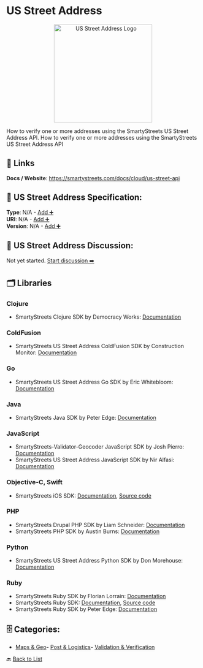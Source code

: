 # US Street Address
<p align="center">
    <img width="256" src="https://raw.githubusercontent.com/apis-list/apis-list/main/apis/us-street-address/logo_256x256.png" alt="US Street Address Logo"/>
</p>
How to verify one or more addresses using the SmartyStreets US Street Address API. How to verify one or more addresses using the SmartyStreets US Street Address API

##  🔗 Links
**Docs / Website**: https://smartystreets.com/docs/cloud/us-street-api

## 🧬 US Street Address Specification:
**Type**: N/A - [Add ➕](https://github.com/apis-list/apis-list/edit/main/apis.yaml#L20811)  
**URI**: N/A - [Add ➕](https://github.com/apis-list/apis-list/edit/main/apis.yaml#L20811)  
**Version**: N/A - [Add ➕](https://github.com/apis-list/apis-list/edit/main/apis.yaml#L20811)

## 💬 US Street Address Discussion:
Not yet started. [Start discussion ➡️](https://github.com/apis-list/apis-list/discussions/new)

## 🗂️ Libraries
### Clojure
- SmartyStreets Clojure SDK by Democracy Works: [Documentation](https://github.com/democracyworks/clj-smartystreets)
### ColdFusion
- SmartyStreets US Street Address ColdFusion SDK by Construction Monitor: [Documentation](https://github.com/Construction-Monitor/coldfusion-smartystreets)
### Go
- SmartyStreets US Street Address Go SDK by Eric Whitebloom: [Documentation](https://github.com/ewhitebloom/CMS-Importer)
### Java
- SmartyStreets Java SDK by Peter Edge: [Documentation](https://github.com/peter-edge/smartystreets-java)
### JavaScript
- SmartyStreets-Validator-Geocoder JavaScript SDK by Josh Pierro: [Documentation](https://github.com/jlberglund/pco-postal)
- SmartyStreets US Street Address JavaScript SDK by Nir Alfasi: [Documentation](https://github.com/alfasin/smarty-streets-as-promised)
### Objective-C, Swift
- SmartyStreets iOS SDK: [Documentation](https://smartystreets.com/docs/sdk/ios), [Source code](https://github.com/smartystreets/smartystreets-ios-sdk)
### PHP
- SmartyStreets Drupal PHP SDK by Liam Schneider: [Documentation](https://github.com/labwebdev/SmartyStreetsAPI)
- SmartyStreets PHP SDK by Austin Burns: [Documentation](https://github.com/AustinBurns/Smarty-Streets-API-Request)
### Python
- SmartyStreets US Street Address Python SDK by Don Morehouse: [Documentation](https://github.com/dm-wyncode/smartystreets-client)
### Ruby
- SmartyStreets Ruby SDK by Florian Lorrain: [Documentation](https://github.com/florrain/smartystreets_api)
- SmartyStreets Ruby SDK: [Documentation](https://smartystreets.com/docs/sdk/ruby), [Source code](https://github.com/smartystreets/smartystreets-ruby-sdk)
- SmartyStreets Ruby SDK by Peter Edge: [Documentation](https://github.com/peter-edge/smartystreets_ruby)


## 🗄️ Categories:
- [Maps & Geo](https://github.com/apis-list/apis-list#maps--geo-)- [Post & Logistics](https://github.com/apis-list/apis-list#post--logistics-)- [Validation & Verification](https://github.com/apis-list/apis-list#validation--verification-)

🔙  [Back to List](https://github.com/apis-list/apis-list)
